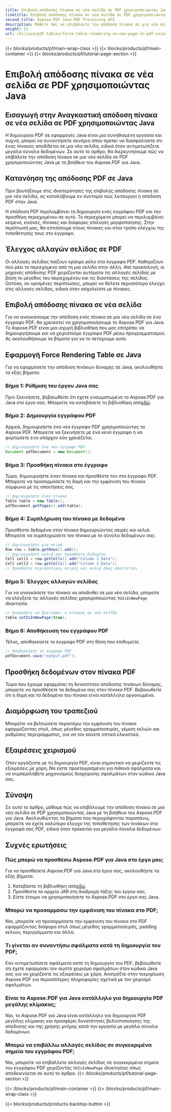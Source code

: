 ```yaml
---
title: Επιβολή απόδοσης πίνακα σε νέα σελίδα σε PDF χρησιμοποιώντας Java
linktitle: Επιβολή απόδοσης πίνακα σε νέα σελίδα σε PDF χρησιμοποιώντας Java
second_title: Aspose.PDF Java PDF Processing API
description: Μάθετε πώς να επιβάλλετε την απόδοση πίνακα σε μια νέα σελίδα σε PDF χρησιμοποιώντας Java με Aspose.PDF. Αυτός ο οδηγός βήμα προς βήμα περιλαμβάνει πηγαίο κώδικα και συμβουλές ειδικών για ακριβή μορφοποίηση εγγράφων PDF.
weight: 11
url: /el/java/pdf-tables/force-table-rendering-on-new-page-in-pdf-using-java/
---
```


{{< blocks/products/pf/main-wrap-class >}}
{{< blocks/products/pf/main-container >}}
{{< blocks/products/pf/tutorial-page-section >}}

# Επιβολή απόδοσης πίνακα σε νέα σελίδα σε PDF χρησιμοποιώντας Java


## Εισαγωγή στην Αναγκαστική απόδοση πίνακα σε νέα σελίδα σε PDF χρησιμοποιώντας Java

Η δημιουργία PDF σε εφαρμογές Java είναι μια συνηθισμένη εργασία και συχνά, μπορεί να συναντήσετε σενάρια όπου πρέπει να διασφαλίσετε ότι ένας πίνακας αποδίδεται σε μια νέα σελίδα, ειδικά όταν αντιμετωπίζετε μεγάλα σύνολα δεδομένων. Σε αυτό το άρθρο, θα διερευνήσουμε πώς να επιβάλετε την απόδοση πίνακα σε μια νέα σελίδα σε PDF χρησιμοποιώντας Java με τη βοήθεια του Aspose.PDF για Java.

## Κατανόηση της απόδοσης PDF σε Java

Πριν βουτήξουμε στις ιδιαιτερότητες της επιβολής απόδοσης πίνακα σε μια νέα σελίδα, ας καταλάβουμε εν συντομία πώς λειτουργεί η απόδοση PDF στην Java.

Η απόδοση PDF περιλαμβάνει τη δημιουργία ενός εγγράφου PDF και την προσθήκη περιεχομένου σε αυτό. Το περιεχόμενο μπορεί να περιλαμβάνει κείμενο, εικόνες, πίνακες και διάφορες επιλογές μορφοποίησης. Στην περίπτωσή μας, θα εστιάσουμε στους πίνακες και στον τρόπο ελέγχου της τοποθέτησής τους στο έγγραφο.

## Έλεγχος αλλαγών σελίδας σε PDF

Οι αλλαγές σελίδας παίζουν κρίσιμο ρόλο στα έγγραφα PDF. Καθορίζουν πού ρέει το περιεχόμενο από τη μια σελίδα στην άλλη. Από προεπιλογή, οι μηχανές απόδοσης PDF χειρίζονται αυτόματα τις αλλαγές σελίδας με βάση το μέγεθος του περιεχομένου και τις διαστάσεις της σελίδας. Ωστόσο, σε ορισμένες περιπτώσεις, μπορεί να θέλετε περισσότερο έλεγχο στις αλλαγές σελίδας, ειδικά όταν ασχολείστε με πίνακες.

## Επιβολή απόδοσης πίνακα σε νέα σελίδα

Για να αναγκάσουμε την απόδοση ενός πίνακα σε μια νέα σελίδα σε ένα έγγραφο PDF, θα χρειαστεί να χρησιμοποιήσουμε το Aspose.PDF για Java. Το Aspose.PDF είναι μια ισχυρή βιβλιοθήκη που μας επιτρέπει να δημιουργήσουμε και να χειριστούμε έγγραφα PDF μέσω προγραμματισμού. Ας ακολουθήσουμε τα βήματα για να το πετύχουμε αυτό.

## Εφαρμογή Force Rendering Table σε Java

Για να εφαρμόσετε την απόδοση πινάκων δύναμης σε Java, ακολουθήστε τα εξής βήματα:

### Βήμα 1: Ρύθμιση του έργου Java σας

 Πριν ξεκινήσετε, βεβαιωθείτε ότι έχετε ενσωματωμένο το Aspose.PDF για Java στο έργο σας. Μπορείτε να κατεβάσετε τη βιβλιοθήκη από[εδώ](https://releases.aspose.com/pdf/java/).

### Βήμα 2: Δημιουργία εγγράφου PDF

Αρχικά, δημιουργήστε ένα νέο έγγραφο PDF χρησιμοποιώντας το Aspose.PDF. Μπορείτε να ξεκινήσετε με ένα κενό έγγραφο ή να φορτώσετε ένα υπάρχον εάν χρειάζεται.

```java
// Δημιουργήστε ένα νέο έγγραφο PDF
Document pdfDocument = new Document();
```

### Βήμα 3: Προσθήκη πίνακα στο έγγραφο

Τώρα, δημιουργήστε έναν πίνακα και προσθέστε τον στο έγγραφο PDF. Μπορείτε να προσαρμόσετε τη δομή και την εμφάνιση του πίνακα σύμφωνα με τις απαιτήσεις σας.

```java
// Δημιουργήστε έναν πίνακα
Table table = new Table();
pdfDocument.getPages().add(table);
```

### Βήμα 4: Συμπλήρωση του πίνακα με δεδομένα

Προσθέστε δεδομένα στον πίνακα δημιουργώντας σειρές και κελιά. Μπορείτε να συμπληρώσετε τον πίνακα με το σύνολο δεδομένων σας.

```java
// Δημιουργήστε μια σειρά
Row row = table.getRows().add();
// Δημιουργήστε κελιά και προσθέστε δεδομένα
Cell cell1 = row.getCells().add("Column 1 Data");
Cell cell2 = row.getCells().add("Column 2 Data");
// Προσθέστε περισσότερες σειρές και κελιά όπως απαιτείται
```

### Βήμα 5: Έλεγχος αλλαγών σελίδας

 Για να αναγκάσετε τον πίνακα να αποδοθεί σε μια νέα σελίδα, μπορείτε να ελέγξετε τις αλλαγές σελίδας χρησιμοποιώντας το`IsInNewPage` ιδιοκτησία.

```java
// Αναγκάστε να ξεκινήσει ο πίνακας σε νέα σελίδα
table.setIsInNewPage(true);
```

### Βήμα 6: Αποθήκευση του εγγράφου PDF

Τέλος, αποθηκεύστε το έγγραφο PDF στη θέση που επιθυμείτε.

```java
// Αποθηκεύστε το έγγραφο PDF
pdfDocument.save("output.pdf");
```

## Προσθήκη δεδομένων στον πίνακα PDF

Τώρα που έχουμε εφαρμόσει τη δυνατότητα απόδοσης πινάκων δύναμης, μπορείτε να προσθέσετε τα δεδομένα σας στον πίνακα PDF. Βεβαιωθείτε ότι η δομή και τα δεδομένα του πίνακα είναι κατάλληλα οργανωμένα.

## Διαμόρφωση του τραπεζιού

Μπορείτε να βελτιώσετε περαιτέρω την εμφάνιση του πίνακα εφαρμόζοντας στυλ, όπως μέγεθος γραμματοσειράς, γέμιση κελιών και ρυθμίσεις περιγράμματος, για να τον κάνετε οπτικά ελκυστικό.

## Εξαιρέσεις χειρισμού

Όταν εργάζεστε με τη δημιουργία PDF, είναι σημαντικό να χειρίζεστε τις εξαιρέσεις με χάρη. Να είστε προετοιμασμένοι για πιθανά σφάλματα και να συμπεριλάβετε μηχανισμούς διαχείρισης σφαλμάτων στον κώδικα Java σας.

## Σύναψη

Σε αυτό το άρθρο, μάθαμε πώς να επιβάλουμε την απόδοση πίνακα σε μια νέα σελίδα σε PDF χρησιμοποιώντας Java με τη βοήθεια του Aspose.PDF για Java. Ακολουθώντας τα βήματα που περιγράφονται παραπάνω, μπορείτε να έχετε καλύτερο έλεγχο της τοποθέτησης των πινάκων στα έγγραφά σας PDF, ειδικά όταν πρόκειται για μεγάλα σύνολα δεδομένων.

## Συχνές ερωτήσεις

### Πώς μπορώ να προσθέσω Aspose.PDF για Java στο έργο μου;

Για να προσθέσετε Aspose.PDF για Java στο έργο σας, ακολουθήστε τα εξής βήματα:
1.  Κατεβάστε τη βιβλιοθήκη από[εδώ](https://releases.aspose.com/pdf/java/).
2. Προσθέστε τα αρχεία JAR στη διαδρομή τάξης του έργου σας.
3. Είστε έτοιμοι να χρησιμοποιήσετε το Aspose.PDF στο έργο σας Java.

### Μπορώ να προσαρμόσω την εμφάνιση του πίνακα στο PDF;

Ναι, μπορείτε να προσαρμόσετε την εμφάνιση του πίνακα στο PDF εφαρμόζοντας διάφορα στυλ όπως μέγεθος γραμματοσειράς, padding κελιών, περιγράμματα και άλλα.

### Τι γίνεται αν συναντήσω σφάλματα κατά τη δημιουργία του PDF;

Εάν αντιμετωπίσετε σφάλματα κατά τη δημιουργία του PDF, βεβαιωθείτε ότι έχετε εφαρμόσει τον σωστό χειρισμό σφαλμάτων στον κώδικα Java σας για να χειρίζεστε τις εξαιρέσεις με χάρη. Ανατρέξτε στην τεκμηρίωση Aspose.PDF για περισσότερες πληροφορίες σχετικά με τον χειρισμό σφαλμάτων.

### Είναι το Aspose.PDF για Java κατάλληλο για δημιουργία PDF μεγάλης κλίμακας;

Ναι, το Aspose.PDF για Java είναι κατάλληλο για δημιουργία PDF μεγάλης κλίμακας και προσφέρει δυνατότητες βελτιστοποίησης της απόδοσης και της χρήσης μνήμης κατά την εργασία με μεγάλα σύνολα δεδομένων.

### Μπορώ να επιβάλλω αλλαγές σελίδας σε συγκεκριμένα σημεία του εγγράφου PDF;

 Ναι, μπορείτε να επιβάλλετε αλλαγές σελίδας σε συγκεκριμένα σημεία του εγγράφου PDF χειρίζοντάς το`IsInNewPage` ιδιοκτησίας όπως αποδεικνύεται σε αυτό το άρθρο.
{{< /blocks/products/pf/tutorial-page-section >}}

{{< /blocks/products/pf/main-container >}}
{{< /blocks/products/pf/main-wrap-class >}}

{{< blocks/products/products-backtop-button >}}
